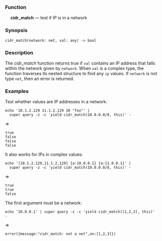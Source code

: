 ### Function

&emsp; **cidr_match** &mdash; test if IP is in a network

### Synopsis

```
cidr_match(network: net, val: any) -> bool
```

### Description

The _cidr_match_ function returns true if `val` contains an IP address that
falls within the network given by `network`.  When `val` is a complex type, the
function traverses its nested structure to find any `ip` values.
If `network` is not type `net`, then an error is returned.

### Examples

Test whether values are IP addresses in a network:
```mdtest-command
echo '10.1.2.129 11.1.2.129 10 "foo"' |
  super query -z -c 'yield cidr_match(10.0.0.0/8, this)' -
```
=>
```mdtest-output
true
false
false
false
```
It also works for IPs in complex values:

```mdtest-command
echo '[10.1.2.129,11.1.2.129] {a:10.0.0.1} {a:11.0.0.1}' |
  super query -z -c 'yield cidr_match(10.0.0.0/8, this)' -
```
=>
```mdtest-output
true
true
false
```

The first argument must be a network:
```mdtest-command
echo '10.0.0.1' | super query -z -c 'yield cidr_match([1,2,3], this)' -
```
=>
```mdtest-output
error({message:"cidr_match: not a net",on:[1,2,3]})
```
